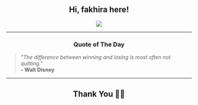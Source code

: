 <h2 align="center"> Hi, fakhira here!</h2>

<p align="center">
<a href="https://github.com/fakhiralkda" alt="github streak"><img src="https://dvst-streak.herokuapp.com/?user=fakhiralkda&theme=tokyonight&fire=DD472C"></a>
</p>

<hr>
<h3 align="center">Quote of The Day</h3>
<p align="center">
<blockquote>
<i>"The difference between winning and losing is most often not quitting."</i>
<br>
<b>- Walt Disney</b>
</blockquote>
</p>


<hr>
<h2 align="center">Thank You 🙏🏼</h2>
